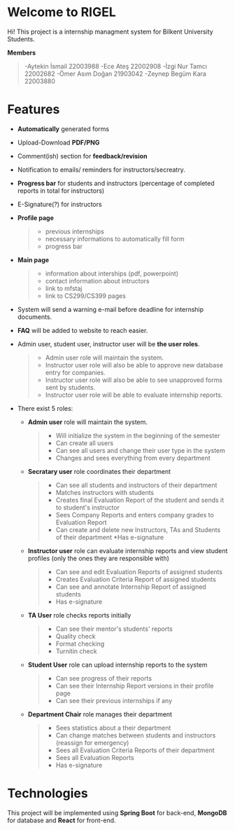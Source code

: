 # Welcome to RIGEL

Hi! This project is a internship managment system for Bilkent University Students.

**Members**
>-Aytekin İsmail 22003988
>-Ece Ateş 22002908
>-İzgi Nur Tamcı 22002682
>-Ömer Asım Doğan 21903042
>-Zeynep Begüm Kara 22003880


# Features

-	**Automatically** generated forms

- 	Upload-Download **PDF/PNG**

- 	Comment(ish) section for **feedback/revision**

- 	Notification to emails/ reminders for instructors/secreatry.

- 	**Progress bar** for students and instructors (percentage of completed reports in total for instructors)

-  	E-Signature(?) for instructors

-   **Profile page**
	> - previous internships
	> - necessary informations to automatically fill form
	> - progress bar
    
-   **Main page** 
  	> - information about interships (pdf, powerpoint)
  	> - contact information about intructors
  	> - link to mfstaj
  	> - link to CS299/CS399 pages

-   System will send a warning e-mail before deadline for internship documents.
    
-   **FAQ** will be added to website to reach easier.
    
-   Admin user, student user, instructor user will be **the user roles**.
	> -   Admin user role will maintain the system.
	> -   Instructor user role will also be able to approve new database entry for companies.
	> -   Instructor user role will also be able to see unapproved forms sent by students.
	> -  Instructor user role will be able to evaluate internship reports.
	
-   There exist 5 roles:
	 -  **Admin user** role will maintain the system.
		>* Will initialize the system in the beginning of the semester
		>* Can create all users
		>* Can see all users and change their user type in the system
		>* Changes and sees everything from every department
		
	- **Secratary user** role coordinates their department
		>* Can see all students and instructors of their department
		>* Matches instructors with students
		>* Creates final Evaluation Report of the student and sends it to student's instructor
		>* Sees Company Reports and enters company grades to Evaluation Report
		>* Can create and delete new Instructors, TAs and Students of their department
		>*Has e-signature

	 -  **Instructor user** role can evaluate internship reports and view student profiles (only the ones they are responsible with)
		>* Can see and edit Evaluation Reports of assigned students
		>* Creates Evaluation Criteria Report of assigned students
		>* Can see and annotate Internship Report of assigned students
		>* Has e-signature
		
	 - **TA User** role checks reports initially 
		>* Can see their mentor's students' reports
	 	>* Quality check
		>* Format checking
		>* Turnitin check
	
	 - **Student User** role can upload internship reports to the system
		>* Can see progress of their reports
		>* Can see their Internship Report versions in their profile page
		>* Can see their previous internships if any

	- **Department Chair** role manages their department
		>* Sees statistics about a their department
		>* Can change matches between students and instructors (reassign for emergency)
		>* Sees all Evaluation Criteria Reports of their department
		>* Sees all Evaluation Reports
		>* Has e-signature

# Technologies
This project will be implemented using **Spring Boot** for back-end, **MongoDB** for database and **React** for front-end.
